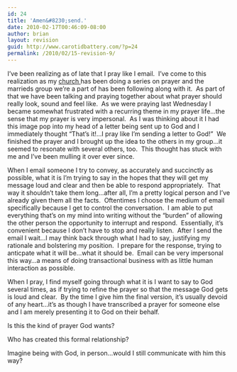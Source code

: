 ```yaml
---
id: 24
title: 'Amen&#8230;send.'
date: 2010-02-17T00:46:09-08:00
author: brian
layout: revision
guid: http://www.carotidbattery.com/?p=24
permalink: /2010/02/15-revision-9/
---
```

I&#8217;ve been realizing as of late that I pray like I email.  I&#8217;ve come to this realization as my <a title="Flood Church" href="http://www.diveintoflood.com/" target="_blank">church </a>has been doing a series on prayer and the marrieds group we&#8217;re a part of has been following along with it.  As part of that we have been talking and praying together about what prayer should really look, sound and feel like.  As we were praying last Wednesday I became somewhat frustrated with a recurring theme in my prayer life&#8230;the sense that my prayer is very impersonal.  As I was thinking about it I had this image pop into my head of a letter being sent up to God and I immediately thought &#8220;That&#8217;s it!&#8230;I pray like I&#8217;m sending a letter to God!&#8221;  We finished the prayer and I brought up the idea to the others in my group&#8230;it seemed to resonate with several others, too.  This thought has stuck with me and I&#8217;ve been mulling it over ever since.

When I email someone I try to convey, as accurately and succinctly as possible, what it is I&#8217;m trying to say in the hopes that they will get my message loud and clear and then be able to respond appropriately.  That way it shouldn&#8217;t take them long&#8230;after all, I&#8217;m a pretty logical person and I&#8217;ve already given them all the facts.  Oftentimes I choose the medium of email specifically because I get to control the conversation.  I am able to put everything that&#8217;s on my mind into writing without the &#8220;burden&#8221; of allowing the other person the opportunity to interrupt and respond.  Essentially, it&#8217;s convenient because I don&#8217;t have to stop and really listen.  After I send the email I wait&#8230;I may think back through what I had to say, justifying my rationale and bolstering my position.  I prepare for the response, trying to anticpate what it will be&#8230;what it should be.  Email can be very impersonal this way&#8230;a means of doing transactional business with as little human interaction as possible.

When I pray, I find myself going through what it is I want to say to God several times, as if trying to refine the prayer so that the message God gets is loud and clear.  By the time I give him the final version, it&#8217;s usually devoid of any heart&#8230;it&#8217;s as though I have transcribed a prayer for someone else and I am merely presenting it to God on their behalf.

Is this the kind of prayer God wants?

Who has created this formal relationship?

Imagine being with God, in person&#8230;would I still communicate with him this way?
